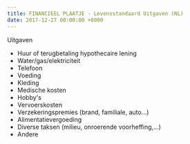 ```yaml
---
title: FINANCIEEL PLAATJE - Levensstandaard Uitgaven (NL)
date: 2017-12-27 00:00:00 +0000
---
```

Uitgaven

* Huur of terugbetaling hypothecaire lening
* Water/gas/elektriciteit
* Telefoon
* Voeding
* Kleding
* Medische kosten
* Hobby's
* Vervoerskosten
* Verzekeringspremies (brand, familiale, auto...)
* Alimentatievergoeding
* Diverse taksen (milieu, onroerende voorheffing,...)
* Andere